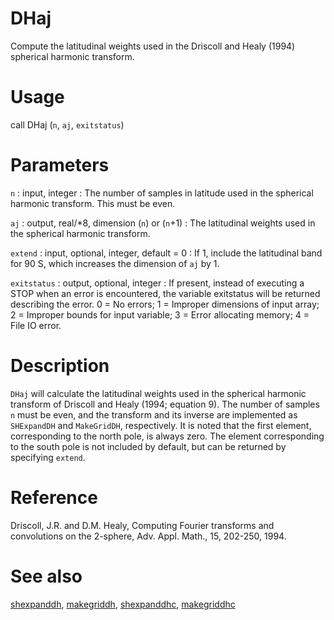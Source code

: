 # DHaj

Compute the latitudinal weights used in the Driscoll and Healy (1994) spherical harmonic transform.

# Usage

call DHaj (`n`, `aj`, `exitstatus`)

# Parameters

`n` : input, integer
:   The number of samples in latitude used in the spherical harmonic transform. This must be even.

`aj` : output, real/*8, dimension (`n`) or (`n`+1)
:   The latitudinal weights used in the spherical harmonic transform.

`extend` : input, optional, integer, default = 0
:   If 1, include the latitudinal band for 90 S, which increases the dimension of `aj` by 1.

`exitstatus` : output, optional, integer
:   If present, instead of executing a STOP when an error is encountered, the variable exitstatus will be returned describing the error. 0 = No errors; 1 = Improper dimensions of input array; 2 = Improper bounds for input variable; 3 = Error allocating memory; 4 = File IO error.

# Description

`DHaj` will calculate the latitudinal weights used in the spherical harmonic transform of Driscoll and Healy (1994; equation 9). The number of samples `n` must be even, and the transform and its inverse are implemented as `SHExpandDH` and `MakeGridDH`, respectively. It is noted that the first element, corresponding to the north pole, is always zero. The element corresponding to the south pole is not included by default, but can be returned by specifying `extend`.

# Reference

Driscoll, J.R. and D.M. Healy, Computing Fourier transforms and convolutions on the 2-sphere, Adv. Appl. Math., 15, 202-250, 1994.

# See also

[shexpanddh](shexpanddh.html), [makegriddh](makegriddh.html), [shexpanddhc](shexpanddhc.html), [makegriddhc](makegriddhc.html)
